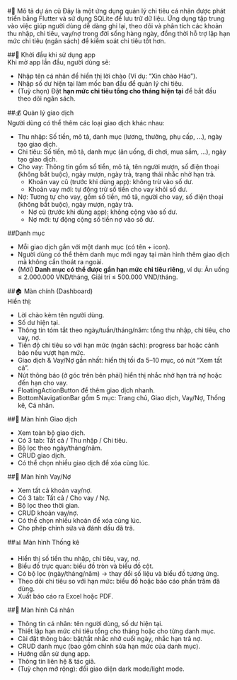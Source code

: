 #📱 Mô tả dự án cũ
Đây là một ứng dụng quản lý chi tiêu cá nhân được phát triển bằng Flutter và sử dụng SQLite để lưu trữ dữ liệu. Ứng dụng tập trung vào việc giúp người dùng dễ dàng ghi lại, theo dõi và phân tích các khoản thu nhập, chi tiêu, vay/nợ trong đời sống hàng ngày, đồng thời hỗ trợ lập hạn mức chi tiêu (ngân sách) để kiểm soát chi tiêu tốt hơn.  

##🔑 Khởi đầu khi sử dụng app  
Khi mở app lần đầu, người dùng sẽ:  
- Nhập tên cá nhân để hiển thị lời chào (Ví dụ: “Xin chào Hảo”).  
- Nhập số dư hiện tại làm mốc ban đầu để quản lý chi tiêu.  
- (Tuỳ chọn) Đặt **hạn mức chi tiêu tổng cho tháng hiện tại** để bắt đầu theo dõi ngân sách.  

##💰 Quản lý giao dịch  
Người dùng có thể thêm các loại giao dịch khác nhau:  
- Thu nhập: Số tiền, mô tả, danh mục (lương, thưởng, phụ cấp, …), ngày tạo giao dịch.  
- Chi tiêu: Số tiền, mô tả, danh mục (ăn uống, đi chơi, mua sắm, …), ngày tạo giao dịch.  
- Cho vay: Thông tin gồm số tiền, mô tả, tên người mượn, số điện thoại (không bắt buộc), ngày mượn, ngày trả, trạng thái nhắc nhở hạn trả.  
  - Khoản vay cũ (trước khi dùng app): không trừ vào số dư.  
  - Khoản vay mới: tự động trừ số tiền cho vay khỏi số dư.  
- Nợ: Tương tự cho vay, gồm số tiền, mô tả, người cho vay, số điện thoại (không bắt buộc), ngày mượn, ngày trả.  
  - Nợ cũ (trước khi dùng app): không cộng vào số dư.  
  - Nợ mới: tự động cộng số tiền nợ vào số dư.  

##Danh mục  
- Mỗi giao dịch gắn với một danh mục (có tên + icon).  
- Người dùng có thể thêm danh mục mới ngay tại màn hình thêm giao dịch mà không cần thoát ra ngoài.  
- (Mới) **Danh mục có thể được gắn hạn mức chi tiêu riêng**, ví dụ: Ăn uống ≤ 2.000.000 VND/tháng, Giải trí ≤ 500.000 VND/tháng.  


##🏠 Màn chính (Dashboard)  
Hiển thị:  
- Lời chào kèm tên người dùng.  
- Số dư hiện tại.  
- Thông tin tóm tắt theo ngày/tuần/tháng/năm: tổng thu nhập, chi tiêu, cho vay, nợ.  
- Tiến độ chi tiêu so với hạn mức (ngân sách): progress bar hoặc cảnh báo nếu vượt hạn mức.  
- Giao dịch & Vay/Nợ gần nhất: hiển thị tối đa 5–10 mục, có nút “Xem tất cả”.  
- Nút thông báo (ở góc trên bên phải) hiển thị nhắc nhở hạn trả nợ hoặc đến hạn cho vay.  
- FloatingActionButton để thêm giao dịch nhanh.  
- BottomNavigationBar gồm 5 mục: Trang chủ, Giao dịch, Vay/Nợ, Thống kê, Cá nhân.  

##📂 Màn hình Giao dịch  
- Xem toàn bộ giao dịch.  
- Có 3 tab: Tất cả / Thu nhập / Chi tiêu.  
- Bộ lọc theo ngày/tháng/năm.  
- CRUD giao dịch.  
- Có thể chọn nhiều giao dịch để xóa cùng lúc.  

##🤝 Màn hình Vay/Nợ  
- Xem tất cả khoản vay/nợ.  
- Có 3 tab: Tất cả / Cho vay / Nợ.  
- Bộ lọc theo thời gian.  
- CRUD khoản vay/nợ.  
- Có thể chọn nhiều khoản để xóa cùng lúc.  
- Cho phép chỉnh sửa và đánh dấu đã trả.  

##📊 Màn hình Thống kê  
- Hiển thị số tiền thu nhập, chi tiêu, vay, nợ.  
- Biểu đồ trực quan: biểu đồ tròn và biểu đồ cột.  
- Có bộ lọc (ngày/tháng/năm) → thay đổi số liệu và biểu đồ tương ứng.  
- Theo dõi chi tiêu so với hạn mức: biểu đồ hoặc báo cáo phần trăm đã dùng.  
- Xuất báo cáo ra Excel hoặc PDF.  

##👤 Màn hình Cá nhân  
- Thông tin cá nhân: tên người dùng, số dư hiện tại.  
- Thiết lập hạn mức chi tiêu tổng cho tháng hoặc cho từng danh mục.  
- Cài đặt thông báo: bật/tắt nhắc nhở cuối ngày, nhắc hạn trả nợ.  
- CRUD danh mục (bao gồm chỉnh sửa hạn mức của danh mục).  
- Hướng dẫn sử dụng app.  
- Thông tin liên hệ & tác giả.  
- (Tuỳ chọn mở rộng): đổi giao diện dark mode/light mode.  
